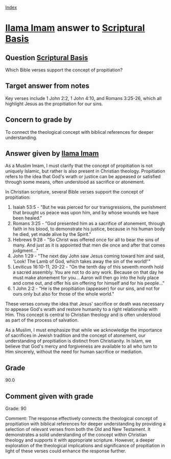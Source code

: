 
[Index](../../index.md)
# [llama Imam](../../answering_models/llama_Imam.md) answer to [Scriptural Basis](../../questions/Scriptural_Basis.md)

## Question [Scriptural Basis](../../questions/Scriptural_Basis.md)
Which Bible verses support the concept of propitiation?

## Target answer from notes
Key verses include 1 John 2:2, 1 John 4:10, and Romans 3:25-26, which all highlight Jesus as the propitiation for our sins.

## Concern to grade by
To connect the theological concept with biblical references for deeper understanding.

## Answer given by [llama Imam](../../answering_models/llama_Imam.md)
As a Muslim Imam, I must clarify that the concept of propitiation is not uniquely Islamic, but rather is also present in Christian theology. Propitiation refers to the idea that God's wrath or justice can be appeased or satisfied through some means, often understood as sacrifice or atonement.

In Christian scripture, several Bible verses support the concept of propitiation:

1. Isaiah 53:5 - "But he was pierced for our transgressions, the punishment that brought us peace was upon him, and by whose wounds we have been healed."
2. Romans 3:25 - "God presented him as a sacrifice of atonement, through faith in his blood, to demonstrate his justice, because in his human body he died, yet made alive by the Spirit."
3. Hebrews 9:28 - "So Christ was offered once for all to bear the sins of many. And just as it is appointed that men die once and after that comes judgment..."
4. John 1:29 - "The next day John saw Jesus coming toward him and said, 'Look! The Lamb of God, which takes away the sin of the world!'"
5. Leviticus 16:10-11, 20-22 - "On the tenth day of this seventh month hold a sacred assembly. You are not to do any work. Because on that day he must make atonement for you... Aaron will then go into the holy place and come out, and offer his sin offering for himself and for his people..."
6. 1 John 2:2 - "He is the propitiation (appeaser) for our sins, and not for ours only but also for those of the whole world."

These verses convey the idea that Jesus' sacrifice or death was necessary to appease God's wrath and restore humanity to a right relationship with Him. This concept is central to Christian theology and is often understood as part of the process of salvation.

As a Muslim, I must emphasize that while we acknowledge the importance of sacrifices in Jewish tradition and the concept of atonement, our understanding of propitiation is distinct from Christianity. In Islam, we believe that God's mercy and forgiveness are available to all who turn to Him sincerely, without the need for human sacrifice or mediation.

## Grade
90.0

## Comment given with grade
Grade: 90

Comment: The response effectively connects the theological concept of propitiation with biblical references for deeper understanding by providing a selection of relevant verses from both the Old and New Testament. It demonstrates a solid understanding of the concept within Christian theology and supports it with appropriate scripture. However, a deeper exploration of the theological implications and significance of propitiation in light of these verses could enhance the response further.
